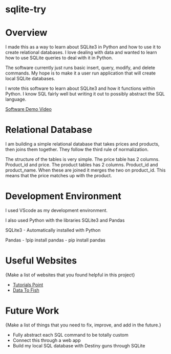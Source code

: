 # sqlite-try


# Overview

I made this as a way to learn about SQLite3 in Python and how to use it to create relational databases. I love dealing with data and wanted to learn how to use SQLite queries to deal with it in Python.

The software currently just runs basic insert, query, modify, and delete commands. My hope is to make it a user run application that will create local SQLite databases.

I wrote this software to learn about SQLite3 and how it functions within Python. I know SQL fairly well but writing it out to possibly abstract the SQL language.

[Software Demo Video]([http://youtube.link.goes.here](https://youtu.be/SpbReHrz6qs))

# Relational Database

I am building a simple relational database that takes prices and products, then joins them together. They follow the third rule of normalization. 

The structure of the tables is very simple. The price table has 2 columns. Product_id and price. The product tables has 2 columns. Product_id and product_name. When these are joined it merges the two on product_id. This means that the price matches up with the product.

# Development Environment

I used VScode as my development environment. 

I also used Python with the libraries SQLite3 and Pandas

SQLite3 - Automatically installed with Python

Pandas - !pip install pandas - pip install pandas

# Useful Websites

{Make a list of websites that you found helpful in this project}
* [Tutorials Point](https://www.tutorialspoint.com/sqlite/sqlite_update_query.htm)
* [Data To Fish](https://datatofish.com/create-database-python-using-sqlite3/)

# Future Work

{Make a list of things that you need to fix, improve, and add in the future.}
* Fully abstract each SQL command to be totally custom
* Connect this through a web app
* Build my local SQL database with Destiny guns through SQLite
